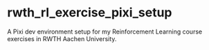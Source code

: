 # rwth_rl_exercise_pixi_setup
A Pixi dev environment setup for my Reinforcement Learning course exercises in RWTH Aachen University.
